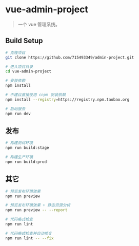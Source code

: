 # vue-admin-project

> 一个 vue 管理系统。

## Build Setup

```bash
# 克隆项目
git clone https://github.com/715493349/admin-project.git

# 进入项目目录
cd vue-admin-project

# 安装依赖
npm install

# 不建议直接使用 cnpm 安装依赖
npm install --registry=https://registry.npm.taobao.org

# 启动服务
npm run dev
```


## 发布

```bash
# 构建测试环境
npm run build:stage

# 构建生产环境
npm run build:prod
```

## 其它

```bash
# 预览发布环境效果
npm run preview

# 预览发布环境效果 + 静态资源分析
npm run preview -- --report

# 代码格式检查
npm run lint

# 代码格式检查并自动修复
npm run lint -- --fix
```
